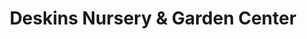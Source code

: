 ---
title: "Deskins Nursery & Garden Center"
url: /edison/deskins-nursery-und-garden-center/
shop: Garten-Center
---